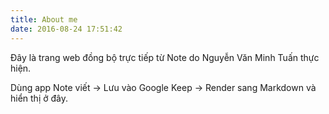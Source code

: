 ```yaml
---
title: About me
date: 2016-08-24 17:51:42
---
```


Đây là trang web đồng bộ trực tiếp từ Note do Nguyễn Văn Minh Tuấn thực hiện.

Dùng app Note viết -> Lưu vào Google Keep -> Render sang Markdown và hiển thị ở đây.